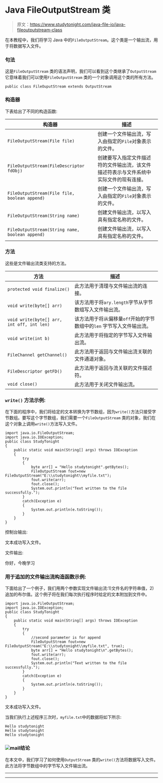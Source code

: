 # Java FileOutputStream 类

> 原文：<https://www.studytonight.com/java-file-io/java-fileoutputstream-class>

在本教程中，我们将学习 Java 中的`FileOutputStream`。这个类是一个输出流，用于将数据写入文件。

### 句法

这是`FileOutputStream` 类的语法声明，我们可以看到这个类继承了`OutputStream` 它意味着我们可以使用`FileOutputStream` 类的一个对象调用这个类的所有方法。

```
public class FileOuputStream extends OutputStream 
```

### 构造器

下表给出了不同的构造函数:

| 构造器 | 描述 |
| --- | --- |
| `FileOutputStream(File file)` | 创建一个文件输出流，写入由指定的`File`对象表示的文件。 |
| `FileOutputStream(FileDescriptor fdObj)` | 创建要写入指定文件描述符的文件输出流，该文件描述符表示与文件系统中实际文件的现有连接。 |
| `FileOutputStream(File file, boolean append)` | 创建一个文件输出流，写入由指定的`File`对象表示的文件。 |
| `FileOutputStream(String name)` | 创建文件输出流，以写入具有指定名称的文件。 |
| `FileOutputStream(String name, boolean append)` | 创建文件输出流，以写入具有指定名称的文件。 |

### 方法

这些是文件输出流类支持的方法。

| 方法 | 描述 |
| --- | --- |
| `protected void finalize()` | 此方法用于清理与文件输出流的连接。 |
| `void write(byte[] arr)` | 该方法用于将`ary.length`字节从字节数组写入文件输出流。 |
| `void write(byte[] arr, int off, int len)` | 该方法用于将从偏移量`off`开始的字节数组中的`len` 字节写入文件输出流。 |
| `void write(int b)` | 此方法用于将指定的字节写入文件输出流。 |
| `FileChannel getChannel()` | 此方法用于返回与文件输出流关联的文件通道对象。 |
| `FileDescriptor getFD()` | 此方法用于返回与流关联的文件描述符。 |
| `void close()` | 此方法用于关闭文件输出流。 |

### `write()` 方法示例:

在下面的程序中，我们将给定的文本转换为字节数组，因为`write()`方法只接受字节数组。要写这个字节数组，我们需要一个`FileOutputStream` 类的对象，我们在这个对象上调用`write()`方法写入文件。

```
import java.io.FileOutputStream;
import java.io.IOException;
public class StudyTonight 
{
	public static void main(String[] args) throws IOException 
	{  
		try
		{    
			byte arr[] = "Hello studytonight".getBytes();
			FileOutputStream fout=new FileOutputStream("E:\\studytonight\\myfile.txt");    
			fout.write(arr);    
			fout.close();    
			System.out.println("Text written to the file successfully.");    
		}
		catch(Exception e)
		{
			System.out.println(e.toString());
		}    
	}  
}
```

控制台输出:

文本成功写入文件。

文件输出:

你好，今晚学习

### 用于追加的文件输出流构造函数示例:

下面给出了一个例子，我们用两个参数实现文件输出流:1)文件名的字符串值，2)追加的布尔值。这个例子将在我们每次执行程序时给定的文本附加到文件中。

```
import java.io.FileOutputStream;
import java.io.IOException;
public class StudyTonight 
{
	public static void main(String[] args) throws IOException 
	{  
		try
		{    
			//second parameter is for append
			FileOutputStream fout=new FileOutputStream("E:\\studytonight\\myfile.txt", true);    
			byte arr[] = "Hello studytonight\n".getBytes();
			fout.write(arr);    
			fout.close();    
			System.out.println("Text written to the file successfully.");    
		}
		catch(Exception e)
		{
			System.out.println(e.toString());
		}    
	}  
}
```

文本成功写入文件。

当我们执行上述程序三次时，`myfile.txt`中的数据将如下所示:

```
Hello studytonight
Hello studytonight
Hello studytonight 
```

### ![mail](../Images/6ad6846af98aad278a954670e0e6f06b.png "mail")结论

在本文中，我们学习了如何使用`OutputStream` 类的`write()`方法将数据写入文件。此方法将字节数组中的字节写入文件输出流。

* * *

* * *